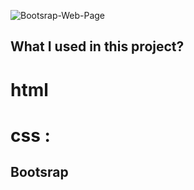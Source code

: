 ![Bootsrap-Web-Page](./img/Animation%20bo.gif)
## What I used in this project?
# html
# css :
   ## Bootsrap